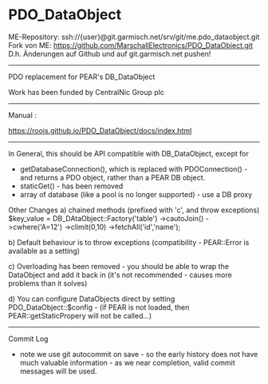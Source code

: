 # PDO_DataObject

ME-Repository: ssh://{user}@git.garmisch.net/srv/git/me.pdo_dataobject.git
Fork von ME: https://github.com/MarschallElectronics/PDO_DataObject.git
D.h. Änderungen auf Github und auf git.garmisch.net pushen!

---------------------

PDO replacement for PEAR's DB_DataObject

Work has been funded by CentralNic Group plc 

---------------------
Manual :

https://roojs.github.io/PDO_DataObject/docs/index.html

---------------------



In General, this should be API compatible with DB_DataObject, except for
* getDatabaseConnection(), which is replaced with PDOConnection() - and returns a PDO object, rather than a PEAR DB object.
* staticGet() - has been removed
* array of database (like a pool is no longer supported) - use a DB proxy

Other Changes
a) chained methods (prefixed with 'c', and throw exceptions)
$key_value =  DB_DAtaObject::Factory('table')
      ->cautoJoin()
      ->cwhere('A=12')
      ->climit(0,10)
      ->fetchAll('id','name');

b) Default behaviour is to throw exceptions (compatibility - PEAR::Error is available as a setting)

c) Overloading has been removed - you should be able to wrap the DataObject and add it back in (it's not recommended - causes more problems than it solves)

d) You can configure DataObjects direct by setting PDO_DataObject::$config - (if PEAR is not loaded, then PEAR::getStaticPropery will not be called...)

---------------------
Commit Log

* note we use git autocommit on save - so the early history does not have much valuable information - as we near completion, valid commit messages will be used.
